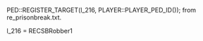 PED::REGISTER_TARGET(l_216, PLAYER::PLAYER_PED_ID()); from re_prisonbreak.txt.

l_216 = RECSBRobber1